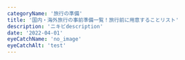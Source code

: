 ```yaml
---
categoryName: '旅行の準備'
title: '国内・海外旅行の事前準備一覧！旅行前に用意することリスト'
description: 'ニキビdescription'
date: '2022-04-01'
eyeCatchName: 'no_image'
eyeCatchAlt: 'test'
---
```

